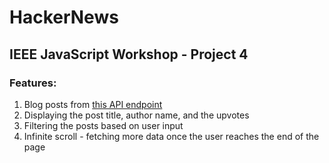 # HackerNews
## IEEE JavaScript Workshop - Project 4

### Features: 
  1. Blog posts from <a href="https://hn.algolia.com/api/v1/search?page=1">this API endpoint</a> 
  2. Displaying the post title, author name, and the upvotes 
  3. Filtering the posts based on user input
  4. Infinite scroll - fetching more data once the user reaches the end of the page
  

